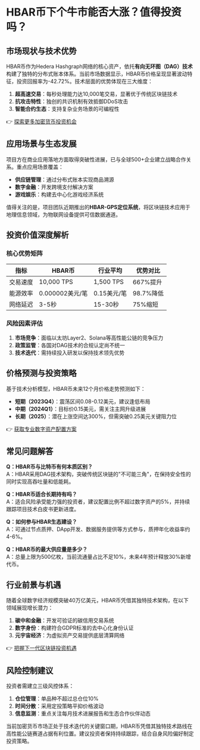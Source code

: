 # HBAR币下个牛市能否大涨？值得投资吗？

## 市场现状与技术优势
HBAR币作为Hedera Hashgraph网络的核心资产，依托**有向无环图（DAG）技术**构建了独特的分布式账本体系。当前市场数据显示，HBAR币价格呈现显著波动特征，投资回报率为-42.72%。技术层面的优势体现在三大维度：
1. **超高速交易**：每秒处理能力达10,000笔交易，显著优于传统区块链技术
2. **抗攻击特性**：独创的共识机制有效抵御DDoS攻击
3. **智能合约生态**：支持复杂业务场景的可编程性

👉 [探索更多加密货币投资机会](https://bit.ly/okx_welcome)

## 应用场景与生态发展
项目方在商业应用落地方面取得突破性进展，已与全球500+企业建立战略合作关系。重点应用场景覆盖：
- **供应链管理**：通过分布式账本实现商品溯源
- **数字金融**：开发跨境支付解决方案
- **游戏娱乐**：构建去中心化游戏经济系统

值得关注的是，项目团队近期推出的**HBAR-GPS定位系统**，将区块链技术应用于地理信息领域，为物联网设备提供可信数据通道。

## 投资价值深度解析
### 核心优势矩阵
| 指标        | HBAR币        | 行业平均      | 优势对比 |
|-------------|---------------|---------------|----------|
| 交易速度    | 10,000 TPS    | 1,500 TPS     | 667%提升 |
| 能源效率    | 0.000002美元/笔 | 0.15美元/笔   | 98.7%降低 |
| 网络延迟    | 3-5秒         | 15-30秒       | 75%缩短 |

### 风险因素评估
1. **市场竞争**：面临以太坊Layer2、Solana等高性能公链的竞争压力
2. **政策监管**：各国对DAG技术的合规认定尚不统一
3. **技术迭代**：需持续投入研发以保持技术领先优势

## 价格预测与投资策略
基于技术分析模型，HBAR币未来12个月价格走势预测如下：
- **短期（2023Q4）**：震荡区间0.08-0.12美元，建议逢低布局
- **中期（2024Q1）**：目标价0.15美元，需关注主网升级进展
- **长期（2025）**：潜在上涨空间达300%，但需突破0.25美元关键阻力位

👉 [获取专业数字资产配置方案](https://bit.ly/okx_welcome)

## 常见问题解答
**Q：HBAR币与比特币有何本质区别？**  
A：HBAR采用DAG技术架构，突破传统区块链的"不可能三角"，在保持安全性的同时实现高吞吐量和低能耗。

**Q：HBAR币适合长期持有吗？**  
A：适合风险承受能力强的投资者，建议配置比例不超过数字资产的5%，并持续跟踪项目技术白皮书更新进度。

**Q：如何参与HBAR生态建设？**  
A：可通过节点质押、DApp开发、数据服务提供等方式参与，质押年化收益率约4-6%。

**Q：HBAR币的最大供应量是多少？**  
A：总量上限为500亿枚，当前流通量占比不足10%，未来4年预计释放30%新增代币。

## 行业前景与机遇
随着全球数字经济规模突破40万亿美元，HBAR币凭借其独特技术架构，在以下领域展现增长潜力：
1. **碳中和金融**：开发可验证的碳信用交易系统
2. **数字身份**：构建符合GDPR标准的去中心化身份认证
3. **元宇宙经济**：为虚拟资产交易提供底层清算网络

👉 [把握下一代区块链投资机遇](https://bit.ly/okx_welcome)

## 风险控制建议
投资者需建立三级风控体系：
1. **仓位管理**：单品种不超过总仓位10%
2. **时间分散**：采用定投策略平抑价格波动
3. **信息监测**：重点关注每月技术进展报告和生态合作伙伴动态

当前加密货币市场正处于技术迭代的关键窗口期，HBAR币凭借其独特技术路线在高性能公链赛道占据有利位置。建议投资者保持持续跟踪，结合自身风险偏好制定投资策略。